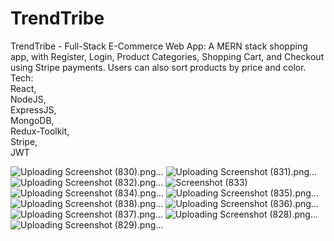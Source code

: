 # TrendTribe

TrendTribe - Full-Stack E-Commerce Web App: A MERN stack shopping app, with Register, Login, Product
Categories, Shopping Cart, and Checkout using Stripe payments. Users can also sort products by price and color.
Tech:  
React,  
NodeJS,  
ExpressJS,  
MongoDB,  
Redux-Toolkit,  
Stripe,  
JWT   


![Uploading Screenshot (830).png…]()
![Uploading Screenshot (831).png…]()
![Uploading Screenshot (832).png…]()
![Screenshot (833)](https://github.com/purnamrita/TrendTribe/assets/90690424/3d8eb53c-91f8-400f-af5a-aeb480c910dc)
![Uploading Screenshot (834).png…]()
![Uploading Screenshot (835).png…]()
![Uploading Screenshot (838).png…]()
![Uploading Screenshot (836).png…]()
![Uploading Screenshot (837).png…]()
![Uploading Screenshot (828).png…]()
![Uploading Screenshot (829).png…]()


